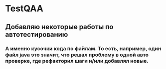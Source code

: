 # TestQAA

## Добавляю некоторые работы по автотестированию
### А именно кусочки кода по файлам. То есть, например, один файл java это значит, что решал проблему в одной авто проверке, где рефакторил шаги и/или добавлял новые.
